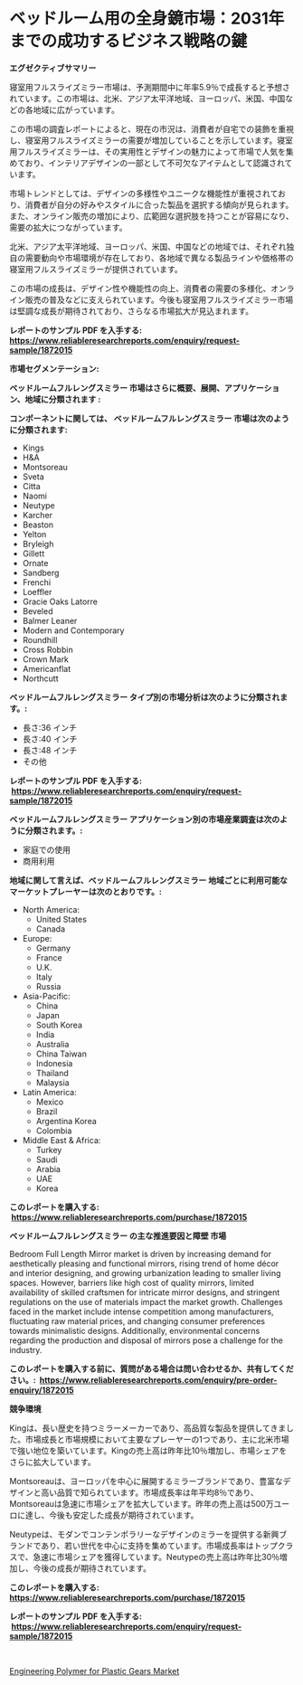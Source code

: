 <p><h1>ベッドルーム用の全身鏡市場：2031年までの成功するビジネス戦略の鍵</h1></p><p><strong>エグゼクティブサマリー</strong></p>
<p><p>寝室用フルスライズミラー市場は、予測期間中に年率5.9％で成長すると予想されています。この市場は、北米、アジア太平洋地域、ヨーロッパ、米国、中国などの各地域に広がっています。</p><p>この市場の調査レポートによると、現在の市況は、消費者が自宅での装飾を重視し、寝室用フルスライズミラーの需要が増加していることを示しています。寝室用フルスライズミラーは、その実用性とデザインの魅力によって市場で人気を集めており、インテリアデザインの一部として不可欠なアイテムとして認識されています。</p><p>市場トレンドとしては、デザインの多様性やユニークな機能性が重視されており、消費者が自分の好みやスタイルに合った製品を選択する傾向が見られます。また、オンライン販売の増加により、広範囲な選択肢を持つことが容易になり、需要の拡大につながっています。</p><p>北米、アジア太平洋地域、ヨーロッパ、米国、中国などの地域では、それぞれ独自の需要動向や市場環境が存在しており、各地域で異なる製品ラインや価格帯の寝室用フルスライズミラーが提供されています。</p><p>この市場の成長は、デザイン性や機能性の向上、消費者の需要の多様化、オンライン販売の普及などに支えられています。今後も寝室用フルスライズミラー市場は堅調な成長が期待されており、さらなる市場拡大が見込まれます。</p></p>
<p><strong>レポートのサンプル PDF を入手する: <a href="https://www.reliableresearchreports.com/enquiry/request-sample/1872015">https://www.reliableresearchreports.com/enquiry/request-sample/1872015</a></strong></p>
<p><strong>市場セグメンテーション:</strong></p>
<p><strong> ベッドルームフルレングスミラー 市場はさらに概要、展開、アプリケーション、地域に分類されます :</strong></p>
<p><strong>コンポーネントに関しては、 ベッドルームフルレングスミラー 市場は次のように分類されます: &nbsp;</strong></p>
<p><ul><li>Kings</li><li>H&A</li><li>Montsoreau</li><li>Sveta</li><li>Citta</li><li>Naomi</li><li>Neutype</li><li>Karcher</li><li>Beaston</li><li>Yelton</li><li>Bryleigh</li><li>Gillett</li><li>Ornate</li><li>Sandberg</li><li>Frenchi</li><li>Loeffler</li><li>Gracie Oaks Latorre</li><li>Beveled</li><li>Balmer Leaner</li><li>Modern and Contemporary</li><li>Roundhill</li><li>Cross Robbin</li><li>Crown Mark</li><li>Americanflat</li><li>Northcutt</li></ul></p>
<p><strong> ベッドルームフルレングスミラー タイプ別の市場分析は次のように分類されます。:</strong></p>
<p><ul><li>長さ:36 インチ</li><li>長さ:40 インチ</li><li>長さ:48 インチ</li><li>その他</li></ul></p>
<p><strong>レポートのサンプル PDF を入手する: &nbsp;<a href="https://www.reliableresearchreports.com/enquiry/request-sample/1872015">https://www.reliableresearchreports.com/enquiry/request-sample/1872015</a></strong></p>
<p><strong> ベッドルームフルレングスミラー アプリケーション別の市場産業調査は次のように分類されます。:</strong></p>
<p><ul><li>家庭での使用</li><li>商用利用</li></ul></p>
<p><strong>地域に関して言えば、ベッドルームフルレングスミラー 地域ごとに利用可能なマーケットプレーヤーは次のとおりです。:</strong></p>
<p><ul>
    <li>
        North America:
        <ul>
            <li>United States</li>
            <li>Canada</li>
        </ul>
    </li>
    <li>
        Europe:
        <ul>
            <li>Germany</li>
            <li>France</li>
            <li>U.K.</li>
            <li>Italy</li>
            <li>Russia</li>
        </ul>
    </li>
    <li>
        Asia-Pacific:
        <ul>
            <li>China</li>
            <li>Japan</li>
            <li>South Korea</li>
            <li>India</li>
            <li>Australia</li>
            <li>China Taiwan</li>
            <li>Indonesia</li>
            <li>Thailand</li>
            <li>Malaysia</li>
        </ul>
    </li>
    <li>
        Latin America:
        <ul>
            <li>Mexico</li>
            <li>Brazil</li>
            <li>Argentina Korea</li>
            <li>Colombia</li>
        </ul>
    </li>
    <li>
        Middle East & Africa:
        <ul>
            <li>Turkey</li>
            <li>Saudi</li>
            <li>Arabia</li>
            <li>UAE</li>
            <li>Korea</li>
        </ul>
    </li>
    </ul></p>
<p><strong>このレポートを購入する: &nbsp;<a href="https://www.reliableresearchreports.com/purchase/1872015">https://www.reliableresearchreports.com/purchase/1872015</a></strong></p>
<p><strong>ベッドルームフルレングスミラー の主な推進要因と障壁 市場</strong></p>
<p><p>Bedroom Full Length Mirror market is driven by increasing demand for aesthetically pleasing and functional mirrors, rising trend of home décor and interior designing, and growing urbanization leading to smaller living spaces. However, barriers like high cost of quality mirrors, limited availability of skilled craftsmen for intricate mirror designs, and stringent regulations on the use of materials impact the market growth. Challenges faced in the market include intense competition among manufacturers, fluctuating raw material prices, and changing consumer preferences towards minimalistic designs. Additionally, environmental concerns regarding the production and disposal of mirrors pose a challenge for the industry.</p></p>
<p><strong>このレポートを購入する前に、質問がある場合は問い合わせるか、共有してください。:&nbsp; <a href="https://www.reliableresearchreports.com/enquiry/pre-order-enquiry/1872015">https://www.reliableresearchreports.com/enquiry/pre-order-enquiry/1872015</a></strong></p>
<p><strong>競争環境</strong></p>
<p><p>Kingは、長い歴史を持つミラーメーカーであり、高品質な製品を提供してきました。市場成長と市場規模において主要なプレーヤーの1つであり、主に北米市場で強い地位を築いています。Kingの売上高は昨年比10％増加し、市場シェアをさらに拡大しています。</p><p>Montsoreauは、ヨーロッパを中心に展開するミラーブランドであり、豊富なデザインと高い品質で知られています。市場成長率は年平均8％であり、Montsoreauは急速に市場シェアを拡大しています。昨年の売上高は500万ユーロに達し、今後も安定した成長が期待されています。</p><p>Neutypeは、モダンでコンテンポラリーなデザインのミラーを提供する新興ブランドであり、若い世代を中心に支持を集めています。市場成長率はトップクラスで、急速に市場シェアを獲得しています。Neutypeの売上高は昨年比30％増加し、今後の成長が期待されています。</p></p>
<p><strong>このレポートを購入する: &nbsp; <a href="https://www.reliableresearchreports.com/purchase/1872015">https://www.reliableresearchreports.com/purchase/1872015</a></strong></p>
<p><strong>レポートのサンプル PDF を入手する: &nbsp;<a href="https://www.reliableresearchreports.com/enquiry/request-sample/1872015">https://www.reliableresearchreports.com/enquiry/request-sample/1872015</a></strong><strong></strong></p>
<p>&nbsp;</p>
<p><p><a href="https://github.com/Hazelklievgspy6vdcsmu106w/Market-Research-Report-List-1/blob/main/engineering-polymer-for-plastic-gears-market.md">Engineering Polymer for Plastic Gears Market</a></p></p>